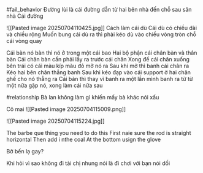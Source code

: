 
#fail_behavior 
Đường lùi là cái đường dẫn từ hai bên nhà đến chỗ sau sân nhà 
Cái đường

![[Pasted image 20250704110425.jpg]]
Cách làm cái dù 
Cái dù có chiều dài và chiều rộng 
Muốn bung cái dù ra thì phài kéo  dù vào chiều vòng tròn chỗ cái vòng quay 

Cái bàn nó bàn thì nó ở trong một cái bao 
Hai bộ phận cái chân bàn và thân bàn 
Cái chân bàn cần phải lấy ra trước cái chân 
Xong đề cái chân xuống bên trái có cái màu kíp màu đỏ mở nó ra 
Sau khi mở thì banh cái chân ra 
Kéo hai bên chân thẳng banh 
Sau khi kéo đạp vào cái support ở hai chân ghế cho nó thẳng ra 
Cái bàn thì thay vì banh ra một lần mình banh ra từ từ một nữa gập nó, xong làm cái nữa sau 

#relationship 
Bà lan  không làm gì khiến  mấy bà khác nói xấu 



Cô mai 
![[Pasted image 20250704115009.png]]



![[Pasted image 20250704115224.jpg]]


The barbe que thing you need to do this 
First naie sure the rod is straight horizontal 
Then add i nthe coal 
At the bottom usign the glove 

Bờ bến lạ gay?


Khi hỏi  vì sao không đi tài chị nhung nói là đi chơi với bạn nói dối 

